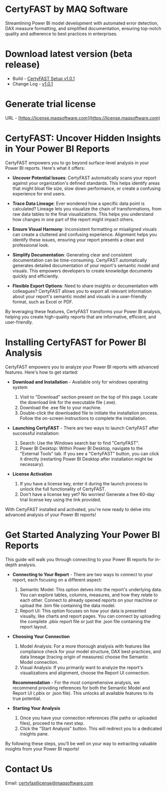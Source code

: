 # CertyFAST by MAQ Software
Streamlining Power BI model development with automated error detection, DAX measure formatting, and simplified documentation, ensuring top-notch quality and adherence to best practices in enterprises.


# Download latest version (beta release)
- Build - [CertyFAST Setup v1.0.1](https://github.com/maqsoftware/CertyFAST/releases/download/v1.0.1/CertyFAST.Setup.1.0.1.exe)
- Change Log - [v1.0.1](https://github.com/maqsoftware/CertyFAST/releases/tag/v1.0.1)


# Generate trial license
URL - [https://license.maqsoftware.com](https://license.maqsoftware.com)


# CertyFAST: Uncover Hidden Insights in Your Power BI Reports
CertyFAST empowers you to go beyond surface-level analysis in your Power BI reports. Here's what it offers:

- **Uncover Potential Issues**: CertyFAST automatically scans your report against your organization's defined standards. This helps identify areas that might bloat file size, slow down performance, or create a confusing experience for end users.

- **Trace Data Lineage**: Ever wondered how a specific data point is calculated? Lineage lets you visualize the chain of transformations, from raw data tables to the final visualizations. This helps you understand how changes in one part of the report might impact others.

- **Ensure Visual Harmony**: Inconsistent formatting or misaligned visuals can create a cluttered and confusing experience. Alignment helps you identify these issues, ensuring your report presents a clean and professional look.

- **Simplify Documentation**: Generating clear and consistent documentation can be time-consuming. CertyFAST automatically generates detailed documentation of your report's semantic model and visuals. This empowers developers to create knowledge documents quickly and efficiently.

- **Flexible Export Options**: Need to share insights or documentation with colleagues? CertyFAST allows you to export all relevant information about your report's semantic model and visuals in a user-friendly format, such as Excel or PDF.

By leveraging these features, CertyFAST transforms your Power BI analysis, helping you create high-quality reports that are informative, efficient, and user-friendly.


# Installing CertyFAST for Power BI Analysis
CertyFAST empowers you to analyze your Power BI reports with advanced features. Here's how to get started:

- **Download and Installation** - Available only for windows operating system
   1. Visit to "Download" section present on the top of this page. Locate the download link for the executable file (.exe).
   2. Download the .exe file to your machine.
   3. Double-click the downloaded file to initiate the installation process. Follow the on-screen instructions to complete the installation.

- **Launching CertyFAST** - There are two ways to launch CertyFAST after successful installation:
   1. Search: Use the Windows search bar to find "CertyFAST".
   2. Power BI Desktop: Within Power BI Desktop, navigate to the "External Tools" tab. If you see a "CertyFAST" button, you can click it directly (restarting Power BI Desktop after installation might be necessary).

- **License Activation**
   1. If you have a license key, enter it during the launch process to unlock the full functionality of CertyFAST.
   2. Don't have a license key yet? No worries! Generate a free 60-day trial license key using the link provided.

With CertyFAST installed and activated, you're now ready to delve into advanced analysis of your Power BI reports!

# Get Started Analyzing Your Power BI Reports
This guide will walk you through connecting to your Power BI reports for in-depth analysis.

- **Connecting to Your Report** - There are two ways to connect to your report, each focusing on a different aspect:
   1. Semantic Model: This option delves into the report's underlying data. You can explore tables, columns, measures, and how they relate to each other. Connect to already opened reports on your machine or upload the .bim file containing the data model.
   2. Report UI: This option focuses on how your data is presented visually, like charts and report pages. You can connect by uploading the complete .pbix report file or just the .json file containing the report layout.

- **Choosing Your Connection**
   1. Model Analysis: For a more thorough analysis with features like compliance check for your model structure, DAX best practices, and data lineage (tracing origin of measures) choose the Semantic Model connection.
   2. Visual Analysis: If you primarily want to analyze the report's visualizations and alignment, choose the Report UI connection.

    **Recommendation** - For the most comprehensive analysis, we recommend providing references for both the Semantic Model and Report UI (.pbix or .json file). This unlocks all available features to its true potential.

- **Starting Your Analysis**
   1. Once you have your connection references (file paths or uploaded files), proceed to the next step.
   2. Click the "Start Analysis" button. This will redirect you to a dedicated insights pane.

By following these steps, you'll be well on your way to extracting valuable insights from your Power BI reports!


# Contact Us
Email: [certyfastlicense@maqsoftware.com](mailto:certyfastlicense@maqsoftware.com)

